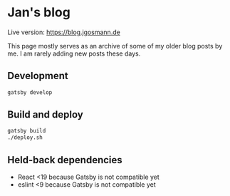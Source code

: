 # Jan's blog

Live version: https://blog.jgosmann.de

This page mostly serves as an archive of some of my older blog posts by me. I am
rarely adding new posts these days.

## Development

```bash
gatsby develop
```

## Build and deploy

```bash
gatsby build
./deploy.sh
```

## Held-back dependencies

- React <19 because Gatsby is not compatible yet
- eslint <9 because Gatsby is not compatible yet
